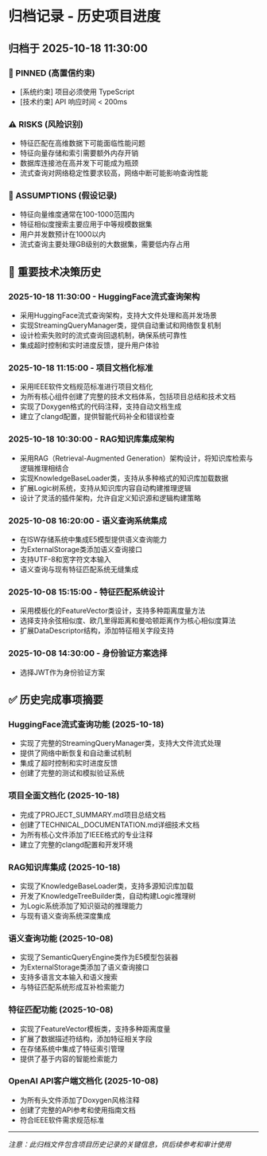 # 归档记录 - 历史项目进度

## 归档于 2025-10-18 11:30:00

### 📌 PINNED (高置信约束)
- [系统约束] 项目必须使用 TypeScript
- [技术约束] API 响应时间 < 200ms

### ⚠️ RISKS (风险识别)
- 特征匹配在高维数据下可能面临性能问题
- 特征向量存储和索引需要额外内存开销
- 数据库连接池在高并发下可能成为瓶颈
- 流式查询对网络稳定性要求较高，网络中断可能影响查询性能

### 💭 ASSUMPTIONS (假设记录)
- 特征向量维度通常在100-1000范围内
- 特征相似度搜索主要应用于中等规模数据集
- 用户并发数预计在1000以内
- 流式查询主要处理GB级别的大数据集，需要低内存占用

## 📝 重要技术决策历史

### 2025-10-18 11:30:00 - HuggingFace流式查询架构
- 采用HuggingFace流式查询架构，支持大文件处理和高并发场景
- 实现StreamingQueryManager类，提供自动重试和网络恢复机制
- 设计检索失败时的流式查询回退机制，确保系统可靠性
- 集成超时控制和实时进度反馈，提升用户体验

### 2025-10-18 11:15:00 - 项目文档化标准
- 采用IEEE软件文档规范标准进行项目文档化
- 为所有核心组件创建了完整的技术文档体系，包括项目总结和技术文档
- 实现了Doxygen格式的代码注释，支持自动文档生成
- 建立了clangd配置，提供智能代码补全和错误检查

### 2025-10-18 10:30:00 - RAG知识库集成架构
- 采用RAG（Retrieval-Augmented Generation）架构设计，将知识库检索与逻辑推理相结合
- 实现KnowledgeBaseLoader类，支持从多种格式的知识库加载数据
- 扩展Logic树系统，支持从知识库内容自动构建推理逻辑
- 设计了灵活的插件架构，允许自定义知识源和逻辑构建策略

### 2025-10-08 16:20:00 - 语义查询系统集成
- 在ISW存储系统中集成E5模型提供语义查询能力
- 为ExternalStorage类添加语义查询接口
- 支持UTF-8和宽字符文本输入
- 语义查询与现有特征匹配系统无缝集成

### 2025-10-08 15:15:00 - 特征匹配系统设计
- 采用模板化的FeatureVector类设计，支持多种距离度量方法
- 选择支持余弦相似度、欧几里得距离和曼哈顿距离作为核心相似度算法
- 扩展DataDescriptor结构，添加特征相关字段支持

### 2025-10-08 14:30:00 - 身份验证方案选择
- 选择JWT作为身份验证方案

## ✅ 历史完成事项摘要

### HuggingFace流式查询功能 (2025-10-18)
- 实现了完整的StreamingQueryManager类，支持大文件流式处理
- 提供了网络中断恢复和自动重试机制
- 集成了超时控制和实时进度反馈
- 创建了完整的测试和模拟验证系统

### 项目全面文档化 (2025-10-18)
- 完成了PROJECT_SUMMARY.md项目总结文档
- 创建了TECHNICAL_DOCUMENTATION.md详细技术文档
- 为所有核心文件添加了IEEE格式的专业注释
- 建立了完整的clangd配置和开发环境

### RAG知识库集成 (2025-10-18)
- 实现了KnowledgeBaseLoader类，支持多源知识库加载
- 开发了KnowledgeTreeBuilder类，自动构建Logic推理树
- 为Logic系统添加了知识驱动的推理能力
- 与现有语义查询系统深度集成

### 语义查询功能 (2025-10-08)
- 实现了SemanticQueryEngine类作为E5模型包装器
- 为ExternalStorage类添加了语义查询接口
- 支持多语言文本输入和语义搜索
- 与特征匹配系统形成互补检索能力

### 特征匹配功能 (2025-10-08)
- 实现了FeatureVector模板类，支持多种距离度量
- 扩展了数据描述符结构，添加特征相关字段
- 在存储系统中集成了特征索引管理
- 提供了基于内容的智能检索能力

### OpenAI API客户端文档化 (2025-10-08)
- 为所有头文件添加了Doxygen风格注释
- 创建了完整的API参考和使用指南文档
- 符合IEEE软件需求规范标准

---

*注意：此归档文件包含项目历史记录的关键信息，供后续参考和审计使用*